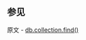 ## 参见

原文 - [db.collection.find()]( https://docs.mongodb.com/manual/reference/method/db.collection.find/ )

